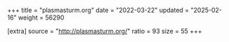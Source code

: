 +++
title = "plasmasturm.org"
date = "2022-03-22"
updated = "2025-02-16"
weight = 56290

[extra]
source = "http://plasmasturm.org/"
ratio = 93
size = 55
+++
